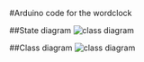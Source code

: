 #Arduino code for the wordclock

##State diagram
![class diagram](https://github.com/fablabs-ch/wordclock/blob/master/arduino/images/state_diagram.png "State diagram")

##Class diagram
![class diagram](https://github.com/fablabs-ch/wordclock/blob/master/arduino/images/class_diagram.png "Class diagram")
